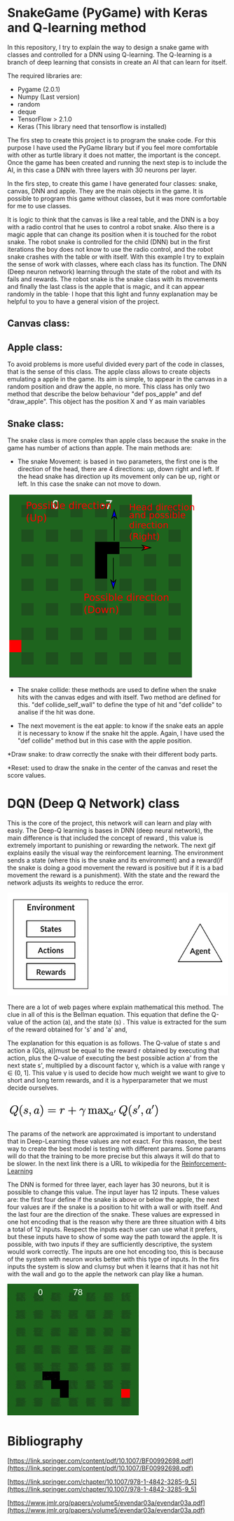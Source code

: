 # SnakeGame (PyGame) with Keras and Q-learning method

In this repository, I try to explain the way to design a snake game with classes and
controlled for a DNN using Q-learning. The Q-learning is a branch of deep learning that consists 
in create an AI that can learn for itself. 

The required libraries are:
* Pygame (2.0.1)
* Numpy (Last version)
* random
* deque
* TensorFlow > 2.1.0
* Keras (This library need that tensorflow is installed)


The firs step to create this project is to program the snake code. For this purpose
I have used the PyGame library but if you feel more comfortable with other as turtle library
it does not matter, the important is the concept. Once the game has been created and running the 
next step is to include the AI, in this case a DNN with three layers with 30 neurons per layer. 

In the firs step, to create this game I have generated four classes: snake, canvas, DNN and apple. 
They are the main objects in the game. It is possible to program this game without classes, 
but it was more comfortable for me to use classes.

It is logic to think that the canvas is
like a real table, and the DNN is a boy with a radio control that he uses to control a robot snake. Also there is a 
magic apple that can change its position when it is touched for the robot snake. 
The robot snake is controlled for the child (DNN) but in the first iterations the boy does not know to use the radio 
control, and the robot snake crashes with the table or with itself. With this example I try to explain the sense of work
with classes, where each class has its function. The DNN (Deep neuron network) learning through the state of the robot 
and with its fails and rewards. The robot snake is the snake class with its movements and finally the last class is the
apple that is magic, and it can appear randomly in the table· I hope that this light and funny explanation  may be 
helpful to you to have a general vision of the project. 

## Canvas class:




## Apple class:

To avoid problems is more useful divided every part of the code in classes, that is the sense of this
class. The apple class allows to create objects emulating a apple in the game. Its aim is simple, to appear
in the canvas in a random position and draw the apple, no more. This class has only two method that describe
the below behaviour "def pos_apple" and def "draw_apple". This object has the position X and Y as main variables


## Snake class:

The snake class is more complex than apple class because the snake in the game has number of actions than apple.
The main methods are:
* The snake Movement: is based in two parameters, the first one is the direction of the head, there are 4 directions:
up, down right and left. If the head snake has direction up its movement only can be up, right or left. In this case the
  snake can not move to down.
  
![alt text](images/move.png)

* The snake collide: these methods are used to define when the snake hits with the canvas edges and 
with itself. Two method are defined for this. "def collide_self_wall" to define the type of hit and
  "def collide" to analise if the hit was done. 
  
* The next movement is the eat apple: to know if the snake eats an apple it is necessary to know if the snake hit
the apple. Again, I have used the "def collide" method but in this case with the apple position. 
  
*Draw snake: to draw correctly the snake with their different body parts. 

*Reset: used to draw the snake in the center of the canvas and reset the score values. 

# DQN (Deep Q Network) class

This is the core of the project, this network will can learn and play with easly. The Deep-Q learning
is bases in DNN (deep neural network), the main difference is that included the concept of reward , 
this value is extremely important to punishing or rewarding the network. The next gif explains easily the visual way 
the reinforcement learning. The environment sends a state (where this is the snake and its environment) and a reward(if
the snake is doing a good movement the reward is positive but if it is a bad movement the reward is a punishment). With
the state and the reward the network adjusts its weights to reduce the error. 

![alt text](images/Reinforcement-Learning-Animation.gif)

There are a lot of web pages where explain mathematical this method. The clue in all of this is the Bellman equation.
This equation that define the Q-value of the action (a), and the state (s) . This value is extracted for the sum of the reward obtained for 
's' and 'a' and, 

The explanation for this equation is as follows. The Q-value of state s and action a (Q(s, a))must be equal to the 
reward r obtained by executing that action, plus the Q-value of executing the best possible action a' from the next 
state s', multiplied by a discount factor γ, which is a value with range γ ∈ (0, 1]. This value
γ is used to decide how much weight we want to give to short and long term rewards, and it is a hyperparameter that
we must decide ourselves.



![alt text](images/simplied_snake.png)



The params of the network are approximated is important to understand that in Deep-Learning these values are not exact. 
For this reason, the best way to create the best model is testing with different params. Some params will do that the 
training to be more precise but this always it will do that to be slower. 
In the next link there is a URL to wikipedia for the  [Reinforcement-Learning](https://en.wikipedia.org/wiki/Q-learning)

The DNN is formed for three layer, each layer has 30 neurons, but it is possible to change this value. The input layer has 
12 inputs. These values are: the first four define if the snake is above or below the apple, the next four values are if the 
snake is a position to hit with a wall or with itself. And the last four are the direction of the snake. These values are 
expressed in one hot encoding that is the reason why there are three situation with 4 bits a total of 12 inputs. 
Respect the inputs each user can use what it prefers, but these inputs have to show of some way the path toward the apple.
It is possible, with two inputs if they are sufficiently descriptive, the system would work correctly. The inputs are one hot encoding too,
this is because of the system with neuron works better with this type of inputs. 
In the firs inputs the system is slow and clumsy but when it learns that it has not hit with the wall and go to the apple the
network can play like a human.

![alt text](images/sanke_v2.gif)

# Bibliography
[https://link.springer.com/content/pdf/10.1007/BF00992698.pdf](https://link.springer.com/content/pdf/10.1007/BF00992698.pdf)

[https://link.springer.com/chapter/10.1007/978-1-4842-3285-9_5](https://link.springer.com/chapter/10.1007/978-1-4842-3285-9_5)

[https://www.jmlr.org/papers/volume5/evendar03a/evendar03a.pdf](https://www.jmlr.org/papers/volume5/evendar03a/evendar03a.pdf)